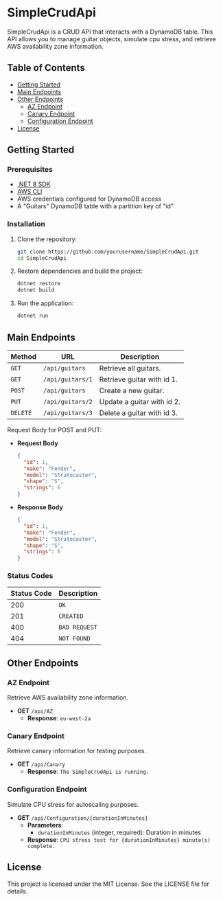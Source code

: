 # SimpleCrudApi

SimpleCrudApi is a CRUD API that interacts with a DynamoDB table. This API allows you to manage guitar objects, simulate cpu stress, and retrieve AWS availability zone information.

## Table of Contents

- [Getting Started](#getting-started)
- [Main Endpoints](#main-endpoints)
- [Other Endpoints](#other-endpoints)
  - [AZ Endpoint](#az-endpoint)
  - [Canary Endpoint](#canary-endpoint)
  - [Configuration Endpoint](#configuration-endpoint)
- [License](#license)

## Getting Started

### Prerequisites

- [.NET 8 SDK](https://dotnet.microsoft.com/download/dotnet/8.0)
- [AWS CLI](https://aws.amazon.com/cli/)
- AWS credentials configured for DynamoDB access
- A "Guitars" DynamoDB table with a partition key of "id"

### Installation

1. Clone the repository:
    ```sh
    git clone https://github.com/yourusername/SimpleCrudApi.git
    cd SimpleCrudApi
    ```

2. Restore dependencies and build the project:
    ```sh
    dotnet restore
    dotnet build
    ```

3. Run the application:
    ```sh
    dotnet run
    ```
## Main Endpoints

| Method   | URL                                      | Description                              |
| -------- | ---------------------------------------- | ---------------------------------------- |
| `GET`    | `/api/guitars`                           | Retrieve all guitars.                    |
| `GET`    | `/api/guitars/1`                         | Retrieve guitar with id 1.               |
| `POST`   | `/api/guitars`                           | Create a new guitar.                     |
| `PUT`    | `/api/guitars/2`                         | Update a guitar with id 2.               |
| `DELETE` | `/api/guitars/3`                         | Delete a guitar with id 3.               |

Request Body for POST and PUT:
- **Request Body**
    ```json
    {
      "id": 1,
      "make": "Fender",
      "model": "Stratocaster",
      "shape": "S",
      "strings": 6
    }
    ```
- **Response Body**
    ```json
    {
      "id": 1,
      "make": "Fender",
      "model": "Stratocaster",
      "shape": "S",
      "strings": 6
    }
    ```
### Status Codes
| Status Code | Description |
| :--- | :--- |
| 200 | `OK` |
| 201 | `CREATED` |
| 400 | `BAD REQUEST` |
| 404 | `NOT FOUND` |

    
## Other Endpoints
### AZ Endpoint

Retrieve AWS availability zone information.

- **GET** `/api/AZ`
  - **Response**: `eu-west-2a`

### Canary Endpoint

Retrieve canary information for testing purposes.

- **GET** `/api/Canary`
  - **Response**: `The SimpleCrudApi is running.`

### Configuration Endpoint

Simulate CPU stress for autoscaling purposes.

- **GET** `/api/Configuration/{durationInMinutes}`
  - **Parameters**:
    - `durationInMinutes` (integer, required): Duration in minutes
  - **Response**: `CPU stress test for {durationInMinutes} minute(s) complete.`

## License
This project is licensed under the MIT License. See the LICENSE file for details.